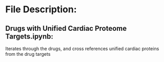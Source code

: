 # File Description:

## Drugs with Unified Cardiac Proteome Targets.ipynb:
Iterates through the drugs, and cross references unified cardiac proteins from the drug targets
